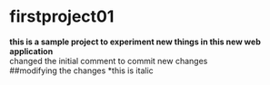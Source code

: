 # firstproject01
**this is a sample project to experiment new things in this new web application**
<br>
changed the initial comment to commit new changes
<br>
##modifying the changes
*this is italic
